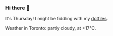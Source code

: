 ### Hi there :wave:

It's Thursday! I might be fiddling with my [dotfiles](https://github.com/bewuethr/dotfiles).

Weather in Toronto: partly cloudy, at +17°C.
